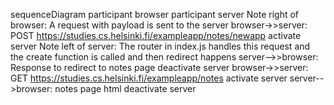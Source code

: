 sequenceDiagram
    participant browser
    participant server
Note right of browser: A request with payload is sent to the server
browser->>server: POST https://studies.cs.helsinki.fi/exampleapp/notes/newapp
    activate server
Note left of server: The router in index.js handles this request and the create function is called and then redirect happens
    server-->>browser: Response to redirect to notes page
    deactivate server
browser->>server: GET https://studies.cs.helsinki.fi/exampleapp/notes
    activate server
    server-->browser: notes page html
    deactivate server
